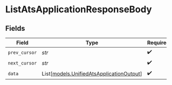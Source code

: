 # ListAtsApplicationResponseBody


## Fields

| Field                                                                                | Type                                                                                 | Required                                                                             | Description                                                                          |
| ------------------------------------------------------------------------------------ | ------------------------------------------------------------------------------------ | ------------------------------------------------------------------------------------ | ------------------------------------------------------------------------------------ |
| `prev_cursor`                                                                        | *str*                                                                                | :heavy_check_mark:                                                                   | N/A                                                                                  |
| `next_cursor`                                                                        | *str*                                                                                | :heavy_check_mark:                                                                   | N/A                                                                                  |
| `data`                                                                               | List[[models.UnifiedAtsApplicationOutput](../models/unifiedatsapplicationoutput.md)] | :heavy_check_mark:                                                                   | N/A                                                                                  |